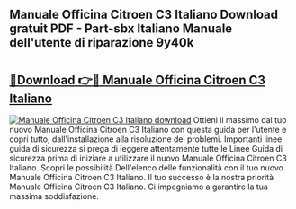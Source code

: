 ## Manuale Officina Citroen C3 Italiano Download gratuit PDF - Part-sbx Italiano Manuale dell'utente di riparazione 9y40k

# <h2><a href="http://dfb3kpm.blite.top/?on=Manuale+Officina+Citroen+C3+Italiano">🔗Download 👉🔴 Manuale Officina Citroen C3 Italiano</a></h2>

[![Manuale Officina Citroen C3 Italiano download](https://i.imgur.com/lujVjoI.png)](http://dfb3kpm.blite.top/?on=Manuale+Officina+Citroen+C3+Italiano)
Ottieni il massimo dal tuo nuovo Manuale Officina Citroen C3 Italiano con questa guida per l'utente e copri tutto, dall'installazione alla risoluzione dei problemi. Importanti linee guida di sicurezza si prega di leggere attentamente tutte le Linee Guida di sicurezza prima di iniziare a utilizzare il nuovo Manuale Officina Citroen C3 Italiano. Scopri le possibilità Dell'elenco delle funzionalità con il tuo nuovo Manuale Officina Citroen C3 Italiano. Il tuo successo è la nostra priorità Manuale Officina Citroen C3 Italiano. Ci impegniamo a garantire la tua massima soddisfazione.
